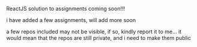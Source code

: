 ReactJS solution to assignments coming soon!!!


i have added a few assignments, will add more soon


a few repos included may not be visible, if so, kindly report it to me...
it would mean that the repos are still private, and i need to make them public
